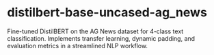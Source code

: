 # distilbert-base-uncased-ag_news
Fine-tuned DistilBERT on the AG News dataset for 4-class text classification. Implements transfer learning, dynamic padding, and evaluation metrics in a streamlined NLP workflow.
